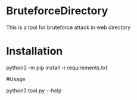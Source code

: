  # BruteforceDirectory
This is a tool for bruteforce attack in web directory

# Installation

python3 -m pip install -r requirements.txt

#Usage

python3 tool.py --help
